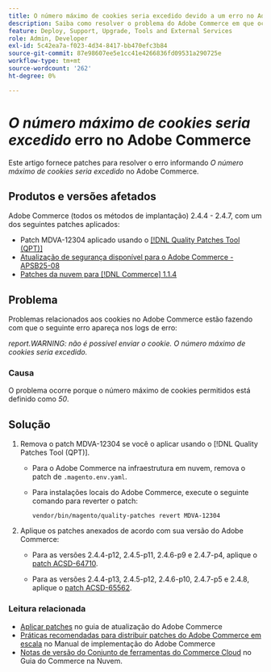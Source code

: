 ```yaml
---
title: O número máximo de cookies seria excedido devido a um erro no Adobe Commerce
description: Saiba como resolver o problema do Adobe Commerce em que ocorre um erro informando que o número máximo de cookies seria excedido.
feature: Deploy, Support, Upgrade, Tools and External Services
role: Admin, Developer
exl-id: 5c42ea7a-f023-4d34-8417-bb470efc3b84
source-git-commit: 87e98607ee5e1cc41e4266836fd09531a290725e
workflow-type: tm+mt
source-wordcount: '262'
ht-degree: 0%

---
```


# *O número máximo de cookies seria excedido* erro no Adobe Commerce

Este artigo fornece patches para resolver o erro informando *O número máximo de cookies seria excedido* no Adobe Commerce.

## Produtos e versões afetados

Adobe Commerce (todos os métodos de implantação) 2.4.4 - 2.4.7, com um dos seguintes patches aplicados:

* Patch MDVA-12304 aplicado usando o [[!DNL Quality Patches Tool (QPT)]](https://experienceleague.adobe.com/en/docs/commerce-operations/tools/quality-patches-tool/release-notes)
* [Atualização de segurança disponível para o Adobe Commerce - APSB25-08](https://experienceleague.adobe.com/en/docs/experience-cloud-kcs/kbarticles/ka-27149)
* [Patches da nuvem para [!DNL Commerce] 1.1.4](https://experienceleague.adobe.com/en/docs/commerce-on-cloud/user-guide/release-notes/cloud-patches)

## Problema

Problemas relacionados aos cookies no Adobe Commerce estão fazendo com que o seguinte erro apareça nos logs de erro:

*report.WARNING: não é possível enviar o cookie. O número máximo de cookies seria excedido.*

### Causa

O problema ocorre porque o número máximo de cookies permitidos está definido como *50*.

## Solução

1. Remova o patch MDVA-12304 se você o aplicar usando o [!DNL Quality Patches Tool (QPT)].

   * Para o Adobe Commerce na infraestrutura em nuvem, remova o patch de `.magento.env.yaml`.
   * Para instalações locais do Adobe Commerce, execute o seguinte comando para reverter o patch:

     `vendor/bin/magento/quality-patches revert MDVA-12304`

1. Aplique os patches anexados de acordo com sua versão do Adobe Commerce:

   * Para as versões 2.4.4-p12, 2.4.5-p11, 2.4.6-p9 e 2.4.7-p4, aplique o [patch ACSD-64710](assets/acsd-64710_2.4.5-p11.patch.zip).

   * Para as versões 2.4.4-p13, 2.4.5-p12, 2.4.6-p10, 2.4.7-p5 e 2.4.8, aplique o [patch ACSD-65562](assets/acsd-65562_2.4.5-p12.patch.zip).

### Leitura relacionada

* [Aplicar patches](https://experienceleague.adobe.com/en/docs/commerce-operations/upgrade-guide/patches/apply) no guia de atualização do Adobe Commerce
* [Práticas recomendadas para distribuir patches do Adobe Commerce em escala](https://experienceleague.adobe.com/en/docs/commerce-operations/implementation-playbook/best-practices/maintenance/patching-at-scale) no Manual de implementação do Adobe Commerce
* [Notas de versão do Conjunto de ferramentas do Commerce Cloud](https://experienceleague.adobe.com/en/docs/commerce-on-cloud/user-guide/release-notes/cloud-tools-suite) no Guia do Commerce na Nuvem.
